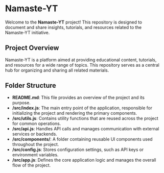 # Namaste-YT

Welcome to the **Namaste-YT** project! This repository is designed to document and share insights, tutorials, and resources related to the Namaste-YT initiative.

## Project Overview

Namaste-YT is a platform aimed at providing educational content, tutorials, and resources for a wide range of topics. This repository serves as a central hub for organizing and sharing all related materials.

## Folder Structure

- **README.md**: This file provides an overview of the project and its purpose.
- **/src/index.js**: The main entry point of the application, responsible for initializing the project and rendering the primary components.
- **/src/utils.js**: Contains utility functions that are reused across the project for common operations.
- **/src/api.js**: Handles API calls and manages communication with external services or backends.
- **/src/components/**: A folder containing reusable UI components used throughout the project.
- **/src/config.js**: Stores configuration settings, such as API keys or environment variables.
- **/src/app.js**: Defines the core application logic and manages the overall flow of the project.
